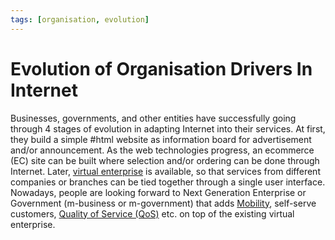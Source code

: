 ```yaml
---
tags: [organisation, evolution]
---
```


# Evolution of Organisation Drivers In Internet

Businesses, governments, and other entities have successfully going through 4
stages of evolution in adapting Internet into their services. At first, they
build a simple #html website as information board for advertisement and/or
announcement. As the web technologies progress, an ecommerce (EC) site can be
built where selection and/or ordering can be done through Internet. Later,
[virtual enterprise](202407241921.md) is available, so that services from
different companies or branches can be tied together through a single user
interface. Nowadays, people are looking forward to Next Generation Enterprise or
Government (m-business or m-government) that adds [Mobility](202303292141.md),
self-serve customers, [Quality of Service (QoS)](202209282057.md) etc. on top of
the existing virtual enterprise.
